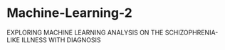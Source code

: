 # Machine-Learning-2
EXPLORING MACHINE LEARNING ANALYSIS ON THE SCHIZOPHRENIA-LIKE ILLNESS WITH DIAGNOSIS

